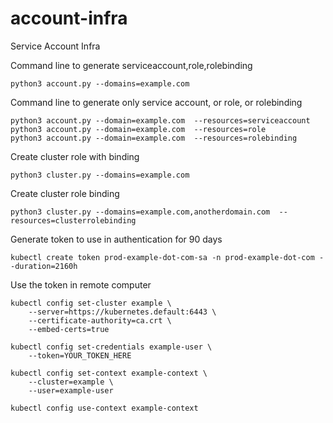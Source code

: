 # account-infra
Service Account Infra

Command line to generate serviceaccount,role,rolebinding
```
python3 account.py --domains=example.com
```

Command line to generate only service account, or role, or rolebinding
```
python3 account.py --domain=example.com  --resources=serviceaccount
python3 account.py --domain=example.com  --resources=role
python3 account.py --domain=example.com  --resources=rolebinding
```

Create cluster role with binding
```
python3 cluster.py --domains=example.com  
```

Create cluster role binding
```
python3 cluster.py --domains=example.com,anotherdomain.com  --resources=clusterrolebinding
```

Generate token to use in authentication for 90 days
```
kubectl create token prod-example-dot-com-sa -n prod-example-dot-com --duration=2160h
```

Use the token in remote computer
```
kubectl config set-cluster example \
    --server=https://kubernetes.default:6443 \
    --certificate-authority=ca.crt \
    --embed-certs=true

kubectl config set-credentials example-user \
    --token=YOUR_TOKEN_HERE

kubectl config set-context example-context \
    --cluster=example \
    --user=example-user

kubectl config use-context example-context
```
